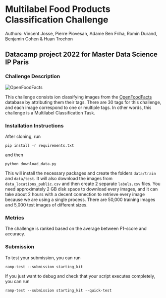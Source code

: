 # Multilabel Food Products Classification Challenge

Authors: Vincent Josse, Pierre Piovesan, Adame Ben Friha, Romin Durand, Benjamin Cohen & Huan Trochon

## Datacamp project 2022 for Master Data Science IP Paris

### Challenge Description



![OpenFoodFacts](https://world.openfoodfacts.org/images/misc/openfoodfacts-logo-en-178x150.png)

This challenge consists ion classifying images from the [OpenFoodFacts](https://world.openfoodfacts.org/) database by attributing them their tags. There are 30 tags for this challenge, and each image correspond to one or multiple tags. In other words, this challenge is a Multilabel Classification Task.


### Installation Instructions

After cloning, run

```
pip install -r requirements.txt
```
and then
```
python download_data.py
```

This will install the necessary packages and create the folders `data/train` and `data/test`. It will also download the images from `data_locations_public.csv` and then create 2 separate `labels.csv` files. You need approximately 2 GB disk space to download every images, and it can take about 2 hours with a decent connection to retrieve every image because we are using a single process. There are 50,000 training images and 5,000 test images of different sizes.


### Metrics

The challenge is ranked based on the average between F1-score and accuracy.


### Submission

To test your submission, you can run 
```
ramp-test --submission starting_kit
```

If you just want to debug and check that your script executes completely, you can run
```
ramp-test --submission starting_kit --quick-test
```
